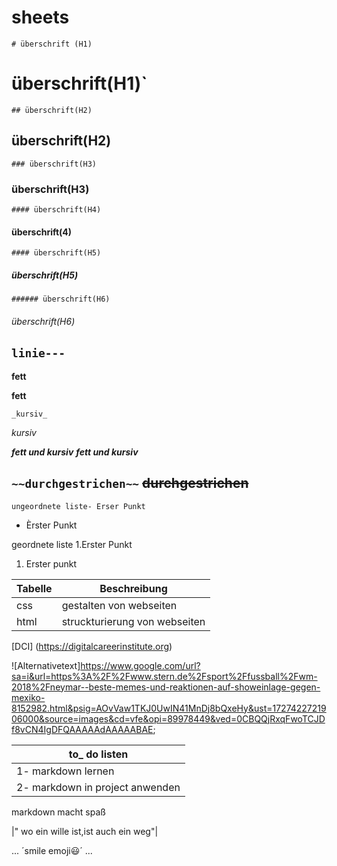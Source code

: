 # sheets
`# überschrift (H1)`
# überschrift(H1)`
`## überschrift(H2)`
## überschrift(H2)
`### überschrift(H3)`
### überschrift(H3)
`#### überschrift(H4)`
#### überschrift(4)
`#### überschrift(H5)`
##### überschrift(H5)
`###### überschrift(H6)`
###### überschrift(H6)

`linie---`
---
**fett**

**fett**

`_kursiv_`

_kursiv_

***fett und kursiv***
***fett und kursiv***

`~~durchgestrichen~~`
~~durchgestrichen~~
---
`ungeordnete liste- Erser Punkt`
- Èrster Punkt

geordnete liste  1.Erster Punkt
1. Erster punkt
   
 |Tabelle| Beschreibung| 
 |-------|-------------|
 |css    |gestalten von webseiten
 |html   |struckturierung von webseiten
 
   

   
 [DCI] (https://digitalcareerinstitute.org)

 ![Alternativetext]https://www.google.com/url?sa=i&url=https%3A%2F%2Fwww.stern.de%2Fsport%2Ffussball%2Fwm-2018%2Fneymar--beste-memes-und-reaktionen-auf-showeinlage-gegen-mexiko-8152982.html&psig=AOvVaw1TKJ0UwIN41MnDj8bQxeHy&ust=1727422721906000&source=images&cd=vfe&opi=89978449&ved=0CBQQjRxqFwoTCJDf8vCN4IgDFQAAAAAdAAAAABAE;


| to_ do listen                  |
|--------------------------------|
| 1- markdown lernen 
| 2- markdown in project anwenden

 markdown macht spaß

|" wo ein wille ist,ist auch ein weg"|

...
 ´smile emoji😃´
...


